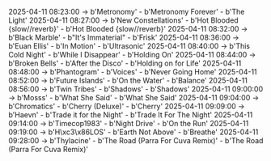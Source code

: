 2025-04-11 08:23:00 -> b'Metronomy' - b'Metronomy Forever' - b'The Light'
2025-04-11 08:27:00 -> b'New Constellations' - b'Hot Blooded {slow//reverb}' - b'Hot Blooded {slow//reverb}'
2025-04-11 08:32:00 -> b'Black Marble' - b"It's Immaterial" - b'Frisk'
2025-04-11 08:36:00 -> b'Euan Ellis' - b'In Motion' - b'Ultrasonic'
2025-04-11 08:40:00 -> b'This Cold Night' - b'While I Disappear' - b'Holding On'
2025-04-11 08:44:00 -> b'Broken Bells' - b'After the Disco' - b'Holding on for Life'
2025-04-11 08:48:00 -> b'Phantogram' - b'Voices' - b'Never Going Home'
2025-04-11 08:52:00 -> b'Future Islands' - b'On the Water' - b'Balance'
2025-04-11 08:56:00 -> b'Twin Tribes' - b'Shadows' - b'Shadows'
2025-04-11 09:00:00 -> b'Mosss' - b'What She Said' - b'What She Said'
2025-04-11 09:04:00 -> b'Chromatics' - b'Cherry (Deluxe)' - b'Cherry'
2025-04-11 09:09:00 -> b'Haevn' - b'Trade it for the Night' - b'Trade It For The Night'
2025-04-11 09:14:00 -> b'Timecop1983' - b'Night Drive' - b'On the Run'
2025-04-11 09:19:00 -> b'H\xc3\x86LOS' - b'Earth Not Above' - b'Breathe'
2025-04-11 09:28:00 -> b'Thylacine' - b'The Road (Parra For Cuva Remix)' - b'The Road (Parra For Cuva Remix)'
